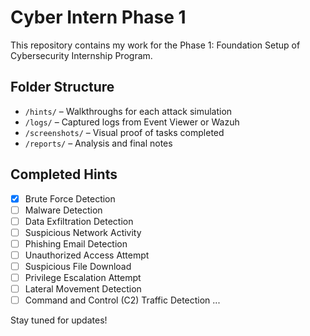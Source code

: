 # Cyber Intern Phase 1

This repository contains my work for the Phase 1: Foundation Setup of Cybersecurity Internship Program.

## Folder Structure

- `/hints/` – Walkthroughs for each attack simulation
- `/logs/` – Captured logs from Event Viewer or Wazuh
- `/screenshots/` – Visual proof of tasks completed
- `/reports/` – Analysis and final notes

## Completed Hints

- [x] Brute Force Detection
- [ ] Malware Detection
- [ ] Data Exfiltration Detection
- [ ] Suspicious Network Activity
- [ ] Phishing Email Detection 
- [ ] Unauthorized Access Attempt 
- [ ] Suspicious File Download 
- [ ] Privilege Escalation Attempt 
- [ ] Lateral Movement Detection 
- [ ] Command and Control (C2) Traffic Detection
...

Stay tuned for updates!
